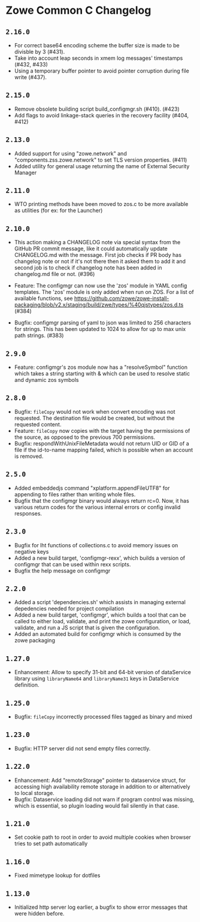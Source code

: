 # Zowe Common C Changelog

## `2.16.0`
- For correct base64 encoding scheme the buffer size is made to be divisble by 3 (#431). 
- Take into account leap seconds in xmem log messages' timestamps (#432, #433)
- Using a temporary buffer pointer to avoid pointer corruption during file write (#437).

## `2.15.0`
- Remove obsolete building script build_configmgr.sh (#410). (#423)
- Add flags to avoid linkage-stack queries in the recovery facility (#404, #412)

## `2.13.0`
- Added support for using "zowe.network" and "components.zss.zowe.network" to set TLS version properties. (#411)
- Added utility for general usage returning the name of External Security Manager

## `2.11.0`

- WTO printing methods have been moved to zos.c to be more available as utilities (for ex: for the Launcher)

## `2.10.0`
- This action making a CHANGELOG note via special syntax from the GitHub PR commit message, like it could automatically update CHANGELOG.md with the message. First job checks if PR body has changelog note or not if it's not there then it asked them to add it and second job is to check if changelog note has been added in changelog.md file or not. (#396)

- Feature: The configmgr can now use the 'zos' module in YAML config templates. The 'zos' module is only added when run on ZOS. For a list of available functions, see https://github.com/zowe/zowe-install-packaging/blob/v2.x/staging/build/zwe/types/%40qjstypes/zos.d.ts (#384)
- Bugfix: configmgr parsing of yaml to json was limited to 256 characters for strings. This has been updated to 1024 to allow for up to max unix path strings. (#383)

## `2.9.0`

- Feature: configmgr's zos module now has a "resolveSymbol" function which takes a string starting with & which can be used to resolve static and dynamic zos symbols

## `2.8.0`

- Bugfix: `fileCopy` would not work when convert encoding was not requested. The destination file would be created, but without the requested content.
- Feature: `fileCopy` now copies with the target having the permissions of the source, as opposed to the previous 700 permissions.
- Bugfix: respondWithUnixFileMetadata would not return UID or GID of a file if the id-to-name mapping failed, which is possible when an account is removed.

## `2.5.0`

- Added embeddedjs command "xplatform.appendFileUTF8" for appending to files rather than writing whole files.
- Bugfix that the configmgr binary would always return rc=0. Now, it has various return codes for the various internal errors or config invalid responses.

## `2.3.0`

- Bugfix for lht functions of collections.c to avoid memory issues on negative keys
- Added a new build target, 'configmgr-rexx', which builds a version of configmgr that can be used within rexx scripts.
- Bugfix the help message on configmgr

## `2.2.0`

- Added a script 'dependencies.sh' which assists in managing external depedencies needed for project compilation
- Added a new build target, 'configmgr', which builds a tool that can be called to either load, validate, and print the zowe configuration, or load, validate, and run a JS script that is given the configuration.
- Added an automated build for configmgr which is consumed by the zowe packaging

## `1.27.0`

- Enhancement: Allow to specify 31-bit and 64-bit version of dataService library using `libraryName64` and `libraryName31` keys in DataService definition.

## `1.25.0`

- Bugfix: `fileCopy` incorrectly processed files tagged as binary and mixed

## `1.23.0`

- Bugfix: HTTP server did not send empty files correctly.

## `1.22.0`

- Enhancement: Add "remoteStorage" pointer to dataservice struct, for accessing high availability remote storage in addition to or alternatively to local storage.
- Bugfix: Dataservice loading did not warn if program control was missing, which is essential, so plugin loading would fail silently in that case.

## `1.21.0`

- Set cookie path to root in order to avoid multiple cookies when browser tries to set path automatically

## `1.16.0`

- Fixed mimetype lookup for dotfiles

## `1.13.0`

- Initialized http server log earlier, a bugfix to show error messages that were hidden before.
